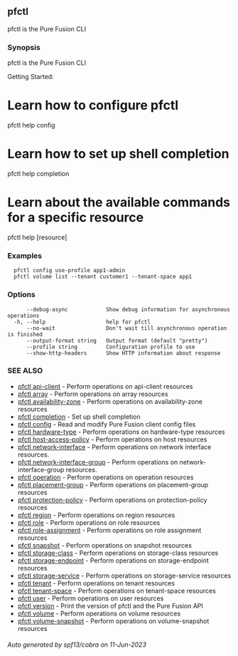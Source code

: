 ## pfctl

pfctl is the Pure Fusion CLI

### Synopsis

pfctl is the Pure Fusion CLI

Getting Started:
  # Learn how to configure pfctl
  pfctl help config

  # Learn how to set up shell completion
  pfctl help completion

  # Learn about the available commands for a specific resource
  pfctl help [resource]

### Examples

```
  pfctl config use-profile app1-admin
  pfctl volume list --tenant customer1 --tenant-space app1
```

### Options

```
      --debug-async            Show debug information for asynchronous operations
  -h, --help                   help for pfctl
      --no-wait                Don't wait till asynchronous operation is finished
      --output-format string   Output format (default "pretty")
      --profile string         Configuration profile to use
      --show-http-headers      Show HTTP information about response
```

### SEE ALSO

* [pfctl api-client](pfctl_api-client.md)	 - Perform operations on api-client resources
* [pfctl array](pfctl_array.md)	 - Perform operations on array resources
* [pfctl availability-zone](pfctl_availability-zone.md)	 - Perform operations on availability-zone resources
* [pfctl completion](pfctl_completion.md)	 - Set up shell completion
* [pfctl config](pfctl_config.md)	 - Read and modify Pure Fusion client config files
* [pfctl hardware-type](pfctl_hardware-type.md)	 - Perform operations on hardware-type resources
* [pfctl host-access-policy](pfctl_host-access-policy.md)	 - Perform operations on host resources
* [pfctl network-interface](pfctl_network-interface.md)	 - Perform operations on network interface resources.
* [pfctl network-interface-group](pfctl_network-interface-group.md)	 - Perform operations on network-interface-group resources.
* [pfctl operation](pfctl_operation.md)	 - Perform operations on operation resources
* [pfctl placement-group](pfctl_placement-group.md)	 - Perform operations on placement-group resources
* [pfctl protection-policy](pfctl_protection-policy.md)	 - Perform operations on protection-policy resources
* [pfctl region](pfctl_region.md)	 - Perform operations on region resources
* [pfctl role](pfctl_role.md)	 - Perform operations on role resources
* [pfctl role-assignment](pfctl_role-assignment.md)	 - Perform operations on role assignment resources
* [pfctl snapshot](pfctl_snapshot.md)	 - Perform operations on snapshot resources
* [pfctl storage-class](pfctl_storage-class.md)	 - Perform operations on storage-class resources
* [pfctl storage-endpoint](pfctl_storage-endpoint.md)	 - Perform operations on storage-endpoint resources
* [pfctl storage-service](pfctl_storage-service.md)	 - Perform operations on storage-service resources
* [pfctl tenant](pfctl_tenant.md)	 - Perform operations on tenant resources
* [pfctl tenant-space](pfctl_tenant-space.md)	 - Perform operations on tenant-space resources
* [pfctl user](pfctl_user.md)	 - Perform operations on user resources
* [pfctl version](pfctl_version.md)	 - Print the version of pfctl and the Pure Fusion API
* [pfctl volume](pfctl_volume.md)	 - Perform operations on volume resources
* [pfctl volume-snapshot](pfctl_volume-snapshot.md)	 - Perform operations on volume-snapshot resources

###### Auto generated by spf13/cobra on 11-Jun-2023
